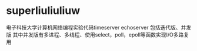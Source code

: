 # superliuliuliuw
电子科技大学计算机网络编程实验代码timeserver echoserver 包括迭代版、并发版 其中并发版有多进程、多线程、使用select，poll，epoll等函数实现I/O多路复用

